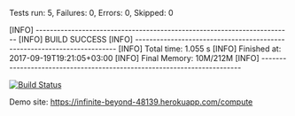 Tests run: 5, Failures: 0, Errors: 0, Skipped: 0

[INFO] ------------------------------------------------------------------------
[INFO] BUILD SUCCESS
[INFO] ------------------------------------------------------------------------
[INFO] Total time: 1.055 s
[INFO] Finished at: 2017-09-19T19:21:05+03:00
[INFO] Final Memory: 10M/212M
[INFO] ------------------------------------------------------------------------

[![Build Status](https://travis-ci.org/maegwyn/myDemoApp.svg?branch=master)](https://travis-ci.org/maegwyn/myDemoApp)

Demo site: https://infinite-beyond-48139.herokuapp.com/compute
